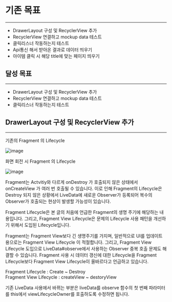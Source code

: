 # 기존 목표
---
- DrawerLayout 구성 및 RecyclerView 추가
- RecyclerView 연결하고 mockup data 테스트
- 클릭리스너 작동하는지 테스트
- Api통신 해서 받아온 결과로 데이터 띄우기
- 아이템 클릭 시 해당 title에 맞는 페이지 띄우기

## 달성 목표
---
- DrawerLayout 구성 및 RecyclerView 추가
- RecyclerView 연결하고 mockup data 테스트
- 클릭리스너 작동하는지 테스트

## DrawerLayout 구성 및 RecyclerView 추가
---
기존의 Fragment 의 Lifecycle

![image](https://user-images.githubusercontent.com/22022393/129555771-23284c46-37c5-4a37-a757-11bf676e5971.png)

화면 회전 시 Fragment 의 Lifecycle

![image](https://user-images.githubusercontent.com/22022393/129555710-889bfdd7-5321-4697-b1b3-700c418311e9.png)


Fragment는 Actvitiy와 다르게 onDestroy 가 호출되지 않은 상태에서 onCreateView 가 여러 번 호출될 수 있습니다. 이로 인해 Fragment의 Lifecycle은 Destroy 되지 않은 상황에서 LiveData에 새로운 Observer가 등록되어 복수의 Observer가 호출되는 현상이 발생할 가능성이 있습니다.  

Fragment Lifecycle은 본 글의 처음에 언급한 Fragment의 생명 주기에 해당하는 내용입니다. 그리고, Fragment View Lifecycle은 문제의 Lifecycle 사용 패턴을 개선하기 위해서 도입된 Lifecycle입니다.  

Fragment는 Fragment View보다 긴 생명주기를 가지며, 일반적으로 UI를 업데이트용으로는 Fragment View Lifecycle 이 적절합니다. 그리고, Fragment View Lifecycle 도입으로 LiveData#observe에서 사용하는 Observer 중복 호출 문제도 해결할 수 있습니다. Fragment 사용 시 데이터 갱신에 대한 Lifecycle을 Fragment Lifecycle보다 Fragment View Lifecycle이 올바르다고 언급하고 있습니다.  

Fragment Lifecycle : Create ~ Destroy  
Fragment View Lifecycle : createView ~ destoryView  

기존 LiveData 사용에서 바뀌는 부분은 liveData를 observe 함수의 첫 번째 파라미터를 this에서 viewLifecycleOwner를 호출하도록 수정하면 됩니다.
